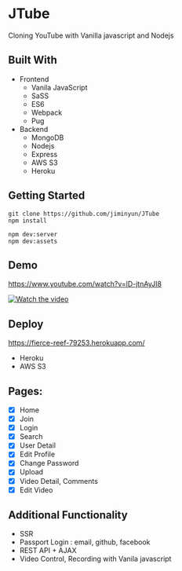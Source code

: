 # JTube

Cloning YouTube with Vanilla javascript and Nodejs

## Built With

- Frontend
  - Vanila JavaScript
  - SaSS
  - ES6
  - Webpack
  - Pug
- Backend
  - MongoDB
  - Nodejs
  - Express
  - AWS S3
  - Heroku

## Getting Started

```
git clone https://github.com/jiminyun/JTube
npm install

npm dev:server
npm dev:assets
```

## Demo

https://www.youtube.com/watch?v=lD-jtnAyJI8

[![Watch the video](https://img.youtube.com/vi/lD-jtnAyJI8/maxresdefault.jpg)](https://youtu.be/lD-jtnAyJI8)

## Deploy

https://fierce-reef-79253.herokuapp.com/

- Heroku
- AWS S3

## Pages:

- [x] Home
- [x] Join
- [x] Login
- [x] Search
- [x] User Detail
- [x] Edit Profile
- [x] Change Password
- [x] Upload
- [x] Video Detail, Comments
- [x] Edit Video

## Additional Functionality

- SSR
- Passport Login : email, github, facebook
- REST API + AJAX
- Video Control, Recording with Vanila javascript
